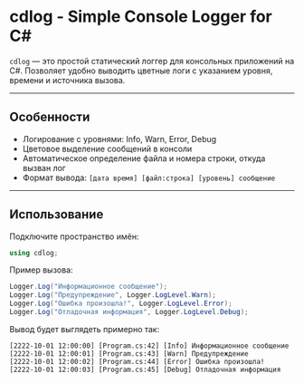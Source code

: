 ﻿# cdlog - Simple Console Logger for C#

`cdlog` — это простой статический логгер для консольных приложений на C#. Позволяет удобно выводить цветные логи с указанием уровня, времени и источника вызова.

---

## Особенности

- Логирование с уровнями: Info, Warn, Error, Debug
- Цветовое выделение сообщений в консоли
- Автоматическое определение файла и номера строки, откуда вызван лог
- Формат вывода: `[дата время] [файл:строка] [уровень] сообщение`

---

## Использование

Подключите пространство имён:

```csharp
using cdlog;
```
Пример вызова:
```csharp
Logger.Log("Информационное сообщение");
Logger.Log("Предупреждение", Logger.LogLevel.Warn);
Logger.Log("Ошибка произошла!", Logger.LogLevel.Error);
Logger.Log("Отладочная информация", Logger.LogLevel.Debug);
```
Вывод будет выглядеть примерно так:
```
[2222-10-01 12:00:00] [Program.cs:42] [Info] Информационное сообщение
[2222-10-01 12:00:01] [Program.cs:43] [Warn] Предупреждение
[2222-10-01 12:00:02] [Program.cs:44] [Error] Ошибка произошла!
[2222-10-01 12:00:03] [Program.cs:45] [Debug] Отладочная информация
```

